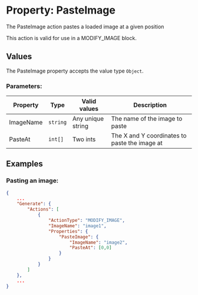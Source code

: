 # Property: PasteImage

The PasteImage action pastes a loaded image at a given position

This action is valid for use in a MODIFY_IMAGE block.


## Values

The PasteImage property accepts the value type `Object`.

### Parameters:

| Property  | Type     | Valid values                  | Description                                   |
|-----------|----------|-------------------------------|-----------------------------------------------|
| ImageName | `string` | Any unique string             | The name of the image to paste                |
| PasteAt   | `int[]`  | Two ints                      | The X and Y coordinates to paste the image at |

## Examples

### Pasting an image:

```json
{
	...
	"Generate": {
		"Actions": [
			{
				"ActionType": "MODIFY_IMAGE",
				"ImageName": "image1",
				"Properties": {
					"PasteImage": {
						"ImageName": "image2",
						"PasteAt": [0,0]
					}
				}
			}
		]
	},
	...
}
```

